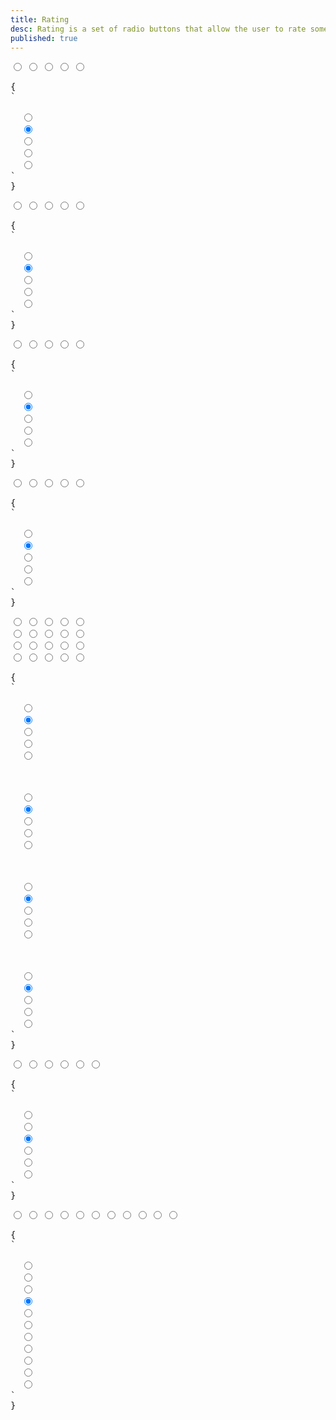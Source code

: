 ```yaml
---
title: Rating
desc: Rating is a set of radio buttons that allow the user to rate something.
published: true
---
```


<script>
  import Component from "@components/Component.svelte"
</script>

<Component title="Rating">
<div class="rating">
  <input type="radio" name="rating-1" class="mask mask-star">
  <input type="radio" name="rating-1" checked="checked" class="mask mask-star">
  <input type="radio" name="rating-1" class="mask mask-star">
  <input type="radio" name="rating-1" class="mask mask-star">
  <input type="radio" name="rating-1" class="mask mask-star">
</div>
<pre slot="html">{
`<div class="rating">
  <input type="radio" name="rating-1" class="mask mask-star">
  <input type="radio" name="rating-1" checked="checked" class="mask mask-star">
  <input type="radio" name="rating-1" class="mask mask-star">
  <input type="radio" name="rating-1" class="mask mask-star">
  <input type="radio" name="rating-1" class="mask mask-star">
</div>`
}</pre>
</Component>

<Component title="mask-star-2 with warning color">
<div class="rating">
  <input type="radio" name="rating-2" class="mask mask-star-2 bg-warning">
  <input type="radio" name="rating-2" checked="checked" class="mask mask-star-2 bg-warning">
  <input type="radio" name="rating-2" class="mask mask-star-2 bg-warning">
  <input type="radio" name="rating-2" class="mask mask-star-2 bg-warning">
  <input type="radio" name="rating-2" class="mask mask-star-2 bg-warning">
</div>
<pre slot="html">{
`<div class="rating">
  <input type="radio" name="rating-2" class="mask mask-star-2 bg-warning">
  <input type="radio" name="rating-2" checked="checked" class="mask mask-star-2 bg-warning">
  <input type="radio" name="rating-2" class="mask mask-star-2 bg-warning">
  <input type="radio" name="rating-2" class="mask mask-star-2 bg-warning">
  <input type="radio" name="rating-2" class="mask mask-star-2 bg-warning">
</div>`
}</pre>
</Component>

<Component title="mask-heart with multiple colors">
<div class="gap-1 rating">
  <input type="radio" name="rating-3" class="mask mask-heart bg-red-400">
  <input type="radio" name="rating-3" checked="checked" class="mask mask-heart bg-orange-400">
  <input type="radio" name="rating-3" class="mask mask-heart bg-yellow-400">
  <input type="radio" name="rating-3" class="mask mask-heart bg-lime-400">
  <input type="radio" name="rating-3" class="mask mask-heart bg-green-400">
</div>
<pre slot="html">{
`<div class="gap-1 rating">
  <input type="radio" name="rating-3" class="mask mask-heart bg-red-400">
  <input type="radio" name="rating-3" checked="checked" class="mask mask-heart bg-orange-400">
  <input type="radio" name="rating-3" class="mask mask-heart bg-yellow-400">
  <input type="radio" name="rating-3" class="mask mask-heart bg-lime-400">
  <input type="radio" name="rating-3" class="mask mask-heart bg-green-400">
</div>`
}</pre>
</Component>

<Component title="mask-star-2 with green-500 color">
<div class="rating">
  <input type="radio" name="rating-4" class="bg-green-500 mask mask-star-2">
  <input type="radio" name="rating-4" checked="checked" class="bg-green-500 mask mask-star-2">
  <input type="radio" name="rating-4" class="bg-green-500 mask mask-star-2">
  <input type="radio" name="rating-4" class="bg-green-500 mask mask-star-2">
  <input type="radio" name="rating-4" class="bg-green-500 mask mask-star-2">
</div>
<pre slot="html">{
`<div class="rating">
  <input type="radio" name="rating-4" class="bg-green-500 mask mask-star-2">
  <input type="radio" name="rating-4" checked="checked" class="bg-green-500 mask mask-star-2">
  <input type="radio" name="rating-4" class="bg-green-500 mask mask-star-2">
  <input type="radio" name="rating-4" class="bg-green-500 mask mask-star-2">
  <input type="radio" name="rating-4" class="bg-green-500 mask mask-star-2">
</div>`
}</pre>
</Component>

<Component title="Sizes">
<div class="flex flex-col gap-2 items-center">
  <div class="rating rating-xs">
    <input type="radio" name="rating-5" class="mask mask-star-2 bg-warning">
    <input type="radio" name="rating-5" checked="checked" class="mask mask-star-2 bg-warning">
    <input type="radio" name="rating-5" class="mask mask-star-2 bg-warning">
    <input type="radio" name="rating-5" class="mask mask-star-2 bg-warning">
    <input type="radio" name="rating-5" class="mask mask-star-2 bg-warning">
  </div>
  <div class="rating rating-sm">
    <input type="radio" name="rating-6" class="mask mask-star-2 bg-warning">
    <input type="radio" name="rating-6" checked="checked" class="mask mask-star-2 bg-warning">
    <input type="radio" name="rating-6" class="mask mask-star-2 bg-warning">
    <input type="radio" name="rating-6" class="mask mask-star-2 bg-warning">
    <input type="radio" name="rating-6" class="mask mask-star-2 bg-warning">
  </div>
  <div class="rating rating-md">
    <input type="radio" name="rating-7" class="mask mask-star-2 bg-warning">
    <input type="radio" name="rating-7" checked="checked" class="mask mask-star-2 bg-warning">
    <input type="radio" name="rating-7" class="mask mask-star-2 bg-warning">
    <input type="radio" name="rating-7" class="mask mask-star-2 bg-warning">
    <input type="radio" name="rating-7" class="mask mask-star-2 bg-warning">
  </div>
  <div class="rating rating-lg">
    <input type="radio" name="rating-8" class="mask mask-star-2 bg-warning">
    <input type="radio" name="rating-8" checked="checked" class="mask mask-star-2 bg-warning">
    <input type="radio" name="rating-8" class="mask mask-star-2 bg-warning">
    <input type="radio" name="rating-8" class="mask mask-star-2 bg-warning">
    <input type="radio" name="rating-8" class="mask mask-star-2 bg-warning">
  </div>
</div>
<pre slot="html">{
`<!-- xs -->
<div class="rating rating-xs">
  <input type="radio" name="rating-5" class="mask mask-star-2 bg-warning">
  <input type="radio" name="rating-5" checked="checked" class="mask mask-star-2 bg-warning">
  <input type="radio" name="rating-5" class="mask mask-star-2 bg-warning">
  <input type="radio" name="rating-5" class="mask mask-star-2 bg-warning">
  <input type="radio" name="rating-5" class="mask mask-star-2 bg-warning">
</div>
<!-- sm -->
<div class="rating rating-sm">
  <input type="radio" name="rating-6" class="mask mask-star-2 bg-warning">
  <input type="radio" name="rating-6" checked="checked" class="mask mask-star-2 bg-warning">
  <input type="radio" name="rating-6" class="mask mask-star-2 bg-warning">
  <input type="radio" name="rating-6" class="mask mask-star-2 bg-warning">
  <input type="radio" name="rating-6" class="mask mask-star-2 bg-warning">
</div>
<!-- md -->
<div class="rating rating-md">
  <input type="radio" name="rating-7" class="mask mask-star-2 bg-warning">
  <input type="radio" name="rating-7" checked="checked" class="mask mask-star-2 bg-warning">
  <input type="radio" name="rating-7" class="mask mask-star-2 bg-warning">
  <input type="radio" name="rating-7" class="mask mask-star-2 bg-warning">
  <input type="radio" name="rating-7" class="mask mask-star-2 bg-warning">
</div>
<!-- lg -->
<div class="rating rating-lg">
  <input type="radio" name="rating-8" class="mask mask-star-2 bg-warning">
  <input type="radio" name="rating-8" checked="checked" class="mask mask-star-2 bg-warning">
  <input type="radio" name="rating-8" class="mask mask-star-2 bg-warning">
  <input type="radio" name="rating-8" class="mask mask-star-2 bg-warning">
  <input type="radio" name="rating-8" class="mask mask-star-2 bg-warning">
</div>`
}</pre>
</Component>

<Component title="with `rating-hidden`" desc="`rating-hidden` is a hidden radio at the start to allow uses remove their rating.">
<div class="rating rating-lg">
  <input type="radio" name="rating-9" class="rating-hidden">
  <input type="radio" name="rating-9" class="mask mask-star-2">
  <input type="radio" name="rating-9" checked="checked" class="mask mask-star-2">
  <input type="radio" name="rating-9" class="mask mask-star-2">
  <input type="radio" name="rating-9" class="mask mask-star-2">
  <input type="radio" name="rating-9" class="mask mask-star-2">
</div>
<pre slot="html">{
`<div class="rating rating-lg">
  <input type="radio" name="rating-9" class="rating-hidden">
  <input type="radio" name="rating-9" class="mask mask-star-2">
  <input type="radio" name="rating-9" checked="checked" class="mask mask-star-2">
  <input type="radio" name="rating-9" class="mask mask-star-2">
  <input type="radio" name="rating-9" class="mask mask-star-2">
  <input type="radio" name="rating-9" class="mask mask-star-2">
</div>`
}</pre>
</Component>

<Component title="half stars">
<div class="rating rating-lg rating-half">
  <input type="radio" name="rating-10" class="rating-hidden">
  <input type="radio" name="rating-10" class="bg-green-500 mask mask-star-2 mask-half-1">
  <input type="radio" name="rating-10" class="bg-green-500 mask mask-star-2 mask-half-2">
  <input type="radio" name="rating-10" class="bg-green-500 mask mask-star-2 mask-half-1" checked="checked">
  <input type="radio" name="rating-10" class="bg-green-500 mask mask-star-2 mask-half-2">
  <input type="radio" name="rating-10" class="bg-green-500 mask mask-star-2 mask-half-1">
  <input type="radio" name="rating-10" class="bg-green-500 mask mask-star-2 mask-half-2">
  <input type="radio" name="rating-10" class="bg-green-500 mask mask-star-2 mask-half-1">
  <input type="radio" name="rating-10" class="bg-green-500 mask mask-star-2 mask-half-2">
  <input type="radio" name="rating-10" class="bg-green-500 mask mask-star-2 mask-half-1">
  <input type="radio" name="rating-10" class="bg-green-500 mask mask-star-2 mask-half-2">
</div>
<pre slot="html">{
`<div class="rating rating-lg rating-half">
  <input type="radio" name="rating-10" class="rating-hidden">
  <input type="radio" name="rating-10" class="bg-green-500 mask mask-star-2 mask-half-1">
  <input type="radio" name="rating-10" class="bg-green-500 mask mask-star-2 mask-half-2">
  <input type="radio" name="rating-10" class="bg-green-500 mask mask-star-2 mask-half-1" checked="checked">
  <input type="radio" name="rating-10" class="bg-green-500 mask mask-star-2 mask-half-2">
  <input type="radio" name="rating-10" class="bg-green-500 mask mask-star-2 mask-half-1">
  <input type="radio" name="rating-10" class="bg-green-500 mask mask-star-2 mask-half-2">
  <input type="radio" name="rating-10" class="bg-green-500 mask mask-star-2 mask-half-1">
  <input type="radio" name="rating-10" class="bg-green-500 mask mask-star-2 mask-half-2">
  <input type="radio" name="rating-10" class="bg-green-500 mask mask-star-2 mask-half-1">
  <input type="radio" name="rating-10" class="bg-green-500 mask mask-star-2 mask-half-2">
</div>`
}</pre>
</Component>
